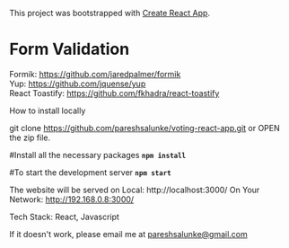 This project was bootstrapped with [Create React App](https://github.com/facebook/create-react-app).

<h1>Form Validation</h1>

Formik: https://github.com/jaredpalmer/formik <br/>
Yup: https://github.com/jquense/yup <br/>
React Toastify: https://github.com/fkhadra/react-toastify


How to install locally

git clone https://github.com/pareshsalunke/voting-react-app.git or OPEN the zip file.

#Install all the necessary packages <strong>`npm install`</strong>

#To start the development server <strong>`npm start`</strong>

The website will be served on Local: http://localhost:3000/ On Your Network: http://192.168.0.8:3000/

Tech Stack: React, Javascript

If it doesn't work, please email me at pareshsalunke@gmail.com

